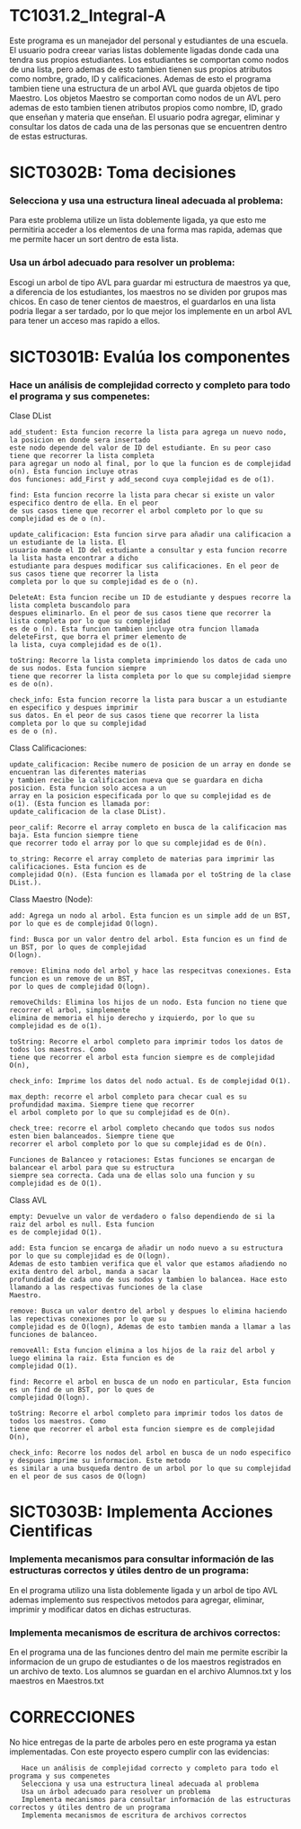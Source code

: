 # TC1031.2_Integral-A

Este programa es un manejador del personal y estudiantes de una escuela. 
El usuario podra creear varias listas doblemente ligadas donde cada una tendra sus propios estudiantes. Los estudiantes se comportan como nodos de una lista, 
pero ademas de esto tambien tienen sus propios atributos como nombre, grado, ID y calificaciones. 
Ademas de esto el programa tambien tiene una estructura de un arbol AVL que guarda objetos de tipo Maestro. Los objetos Maestro se comportan como nodos de un
AVL pero ademas de esto tambien tienen atributos propios como nombre, ID, grado que enseñan y materia que enseñan.
El usuario podra agregar, eliminar y consultar los datos de cada una de las personas que se encuentren dentro de estas estructuras.


# SICT0302B: Toma decisiones

### Selecciona y usa una estructura lineal adecuada al problema:
Para este problema utilize un lista doblemente ligada, ya que esto me permitiria acceder a los elementos de una forma mas rapida, ademas que
me permite hacer un sort dentro de esta lista.

### Usa un árbol adecuado para resolver un problema: 
Escogi un arbol de tipo AVL para guardar mi estructura de maestros ya que, a diferencia de los estudiantes, 
los maestros no se dividen por grupos mas chicos. En caso de tener cientos de maestros, el guardarlos en una lista podria llegar a ser tardado, por lo que
mejor los implemente en un arbol AVL para tener un acceso mas rapido a ellos.


# SICT0301B: Evalúa los componentes
        
### Hace un análisis de complejidad correcto y completo para todo el programa y sus compenetes:

Clase DList

    add_student: Esta funcion recorre la lista para agrega un nuevo nodo, la posicion en donde sera insertado
    este nodo depende del valor de ID del estudiante. En su peor caso tiene que recorrer la lista completa
    para agregar un nodo al final, por lo que la funcion es de complejidad o(n). Esta funcion incluye otras 
    dos funciones: add_First y add_second cuya complejidad es de o(1).
    
    find: Esta funcion recorre la lista para checar si existe un valor especifico dentro de ella. En el peor
    de sus casos tiene que recorrer el arbol completo por lo que su complejidad es de o (n).
    
    update_calificacion: Esta funcion sirve para añadir una calificacion a un estudiante de la lista. El 
    usuario mande el ID del estudiante a consultar y esta funcion recorre la lista hasta encontrar a dicho
    estudiante para despues modificar sus calificaciones. En el peor de sus casos tiene que recorrer la lista 
    completa por lo que su complejidad es de o (n).
    
    DeleteAt: Esta funcion recibe un ID de estudiante y despues recorre la lista completa buscandolo para 
    despues eliminarlo. En el peor de sus casos tiene que recorrer la lista completa por lo que su complejidad 
    es de o (n). Esta funcion tambien incluye otra funcion llamada deleteFirst, que borra el primer elemento de 
    la lista, cuya complejidad es de o(1).
    
    toString: Recorre la lista completa imprimiendo los datos de cada uno de sus nodos. Esta funcion siempre 
    tiene que recorrer la lista completa por lo que su complejidad siempre es de o(n).
    
    check_info: Esta funcion recorre la lista para buscar a un estudiante en especifico y despues imprimir
    sus datos. En el peor de sus casos tiene que recorrer la lista completa por lo que su complejidad 
    es de o (n).
    
Class Calificaciones:

    update_calificacion: Recibe numero de posicion de un array en donde se encuentran las diferentes materias
    y tambien recibe la calificacion nueva que se guardara en dicha posicion. Esta funcion solo accesa a un
    array en la posicion especificada por lo que su complejidad es de o(1). (Esta funcion es llamada por:
    update_calificacion de la clase DList).
    
    peor_calif: Recorre el array completo en busca de la calificacion mas baja. Esta funcion siempre tiene 
    que recorrer todo el array por lo que su complejidad es de 0(n).
    
    to_string: Recorre el array completo de materias para imprimir las calificaciones. Esta funcion es de 
    complejidad O(n). (Esta funcion es llamada por el toString de la clase DList.).
    
Class Maestro (Node):

    add: Agrega un nodo al arbol. Esta funcion es un simple add de un BST, por lo que es de complejidad O(logn).
    
    find: Busca por un valor dentro del arbol. Esta funcion es un find de un BST, por lo ques de complejidad 
    O(logn).
    
    remove: Elimina nodo del arbol y hace las respecitvas conexiones. Esta funcion es un remove de un BST, 
    por lo ques de complejidad O(logn).
    
    removeChilds: Elimina los hijos de un nodo. Esta funcion no tiene que recorrer el arbol, simplemente
    elimina de memoria el hijo derecho y izquierdo, por lo que su complejidad es de o(1).
    
    toString: Recorre el arbol completo para imprimir todos los datos de todos los maestros. Como 
    tiene que recorrer el arbol esta funcion siempre es de complejidad O(n),
    
    check_info: Imprime los datos del nodo actual. Es de complejidad O(1).
    
    max_depth: recorre el arbol completo para checar cual es su profundidad maxima. Siempre tiene que recorrer
    el arbol completo por lo que su complejidad es de O(n).
    
    check_tree: recorre el arbol completo checando que todos sus nodos esten bien balanceados. Siempre tiene que 
    recorrer el arbol completo por lo que su complejidad es de O(n).
    
    Funciones de Balanceo y rotaciones: Estas funciones se encargan de balancear el arbol para que su estructura
    siempre sea correcta. Cada una de ellas solo una funcion y su complejidad es de O(1).
    
Class AVL

    empty: Devuelve un valor de verdadero o falso dependiendo de si la raiz del arbol es null. Esta funcion
    es de complejidad O(1).
    
    add: Esta funcion se encarga de añadir un nodo nuevo a su estructura por lo que su complejidad es de O(logn).
    Ademas de esto tambien verifica que el valor que estamos añadiendo no exita dentro del arbol, manda a sacar la 
    profundidad de cada uno de sus nodos y tambien lo balancea. Hace esto llamando a las respectivas funciones de la clase 
    Maestro.
    
    remove: Busca un valor dentro del arbol y despues lo elimina haciendo las repectivas conexiones por lo que su 
    complejidad es de O(logn), Ademas de esto tambien manda a llamar a las funciones de balanceo.
    
    removeAll: Esta funcion elimina a los hijos de la raiz del arbol y luego elimina la raiz. Esta funcion es de
    complejidad O(1).
    
    find: Recorre el arbol en busca de un nodo en particular, Esta funcion es un find de un BST, por lo ques de 
    complejidad O(logn).
    
    toString: Recorre el arbol completo para imprimir todos los datos de todos los maestros. Como 
    tiene que recorrer el arbol esta funcion siempre es de complejidad O(n),
    
    check_info: Recorre los nodos del arbol en busca de un nodo especifico y despues imprime su informacion. Este metodo 
    es similar a una busqueda dentro de un arbol por lo que su complejidad en el peor de sus casos de O(logn)
    
    
# SICT0303B: Implementa Acciones Cientificas

### Implementa mecanismos para consultar información de las estructuras correctos y útiles dentro de un programa:
En el programa utilizo una lista doblemente ligada y un arbol de tipo AVL ademas implemento sus respectivos metodos
para agregar, eliminar, imprimir y modificar datos en dichas estructuras.

### Implementa mecanismos de escritura de archivos correctos:
En el programa una de las funciones dentro del main me permite escribir la informacion de un grupo de estudiantes
o de los maestros registrados en un archivo de texto. Los alumnos se guardan en el archivo Alumnos.txt y los 
maestros en Maestros.txt

# CORRECCIONES

No hice entregas de la parte de arboles pero en este programa ya estan implementadas. 
Con este proyecto espero cumplir con las evidencias:

       Hace un análisis de complejidad correcto y completo para todo el programa y sus compenetes
       Selecciona y usa una estructura lineal adecuada al problema
       Usa un árbol adecuado para resolver un problema
       Implementa mecanismos para consultar información de las estructuras correctos y útiles dentro de un programa
       Implementa mecanismos de escritura de archivos correctos
       
       


